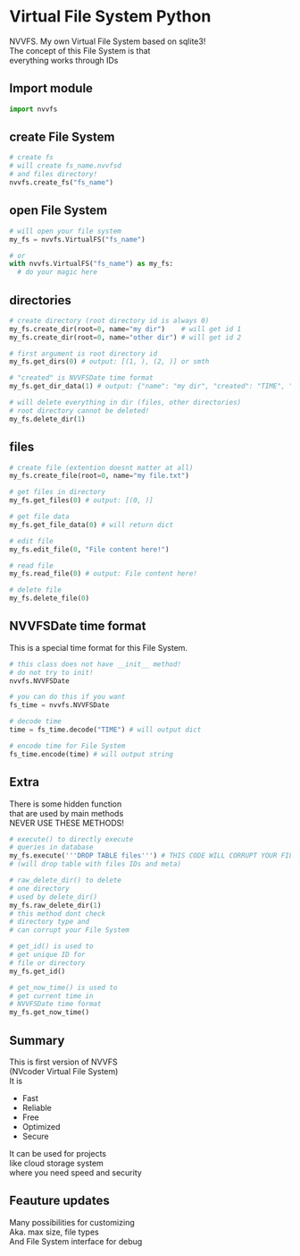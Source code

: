 # Virtual File System Python
NVVFS. My own Virtual File System based on sqlite3!  
The concept of this File System is that  
everything works through IDs  

## Import module
```python
import nvvfs
```

## create File System
```python
# create fs
# will create fs_name.nvvfsd
# and files directory!
nvvfs.create_fs("fs_name")
```

## open File System
```python
# will open your file system
my_fs = nvvfs.VirtualFS("fs_name")

# or
with nvvfs.VirtualFS("fs_name") as my_fs:
  # do your magic here
```

## directories
```python
# create directory (root directory id is always 0)
my_fs.create_dir(root=0, name="my dir")    # will get id 1
my_fs.create_dir(root=0, name="other dir") # will get id 2

# first argument is root directory id
my_fs.get_dirs(0) # output: [(1, ), (2, )] or smth

# "created" is NVVFSDate time format
my_fs.get_dir_data(1) # output: {"name": "my dir", "created": "TIME", "root": 0}

# will delete everything in dir (files, other directories)
# root directory cannot be deleted!
my_fs.delete_dir(1)
```

## files
```python
# create file (extention doesnt matter at all)
my_fs.create_file(root=0, name="my file.txt")

# get files in directory
my_fs.get_files(0) # output: [(0, )]

# get file data
my_fs.get_file_data(0) # will return dict

# edit file
my_fs.edit_file(0, "File content here!")

# read file
my_fs.read_file(0) # output: File content here!

# delete file
my_fs.delete_file(0)
```

## NVVFSDate time format
This is a special time format for this File System.

```python
# this class does not have __init__ method!
# do not try to init!
nvvfs.NVVFSDate
```

```python
# you can do this if you want
fs_time = nvvfs.NVVFSDate

# decode time
time = fs_time.decode("TIME") # will output dict

# encode time for File System
fs_time.encode(time) # will output string
```

## Extra
There is some hidden function  
that are used by main methods  
NEVER USE THESE METHODS!
```python
# execute() to directly execute
# queries in database
my_fs.execute('''DROP TABLE files''') # THIS CODE WILL CORRUPT YOUR FILE SYSTEM
# (will drop table with files IDs and meta)

# raw_delete_dir() to delete
# one directory
# used by delete_dir()
my_fs.raw_delete_dir(1)
# this method dont check
# directory type and
# can corrupt your File System

# get_id() is used to
# get unique ID for
# file or directory
my_fs.get_id()

# get_now_time() is used to
# get current time in
# NVVFSDate time format
my_fs.get_now_time()
```

## Summary
This is first version of NVVFS<br>
(NVcoder Virtual File System)<br>
It is
- Fast
- Reliable
- Free
- Optimized
- Secure

It can be used for projects  
like cloud storage system  
where you need speed and security

## Feauture updates
Many possibilities for customizing  
Aka. max size, file types  
And File System interface for debug
